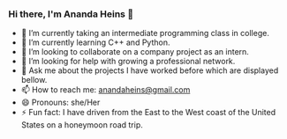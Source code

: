 ### Hi there, I'm Ananda Heins 👋

- 🔭 I’m currently taking an intermediate programming class in college.
- 🌱 I’m currently learning C++ and Python.
- 👯 I’m looking to collaborate on a company project as an intern.
- 🤔 I’m looking for help with growing a professional network.
- 💬 Ask me about the projects I have worked before which are displayed bellow.
- 📫 How to reach me: anandaheins@gmail.com
- 😄 Pronouns: she/Her
- ⚡ Fun fact: I have driven from the East to the West coast of the United States on a honeymoon road trip.

